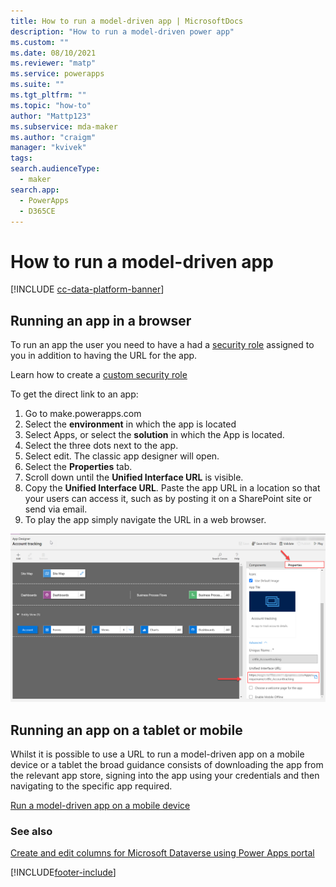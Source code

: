 ```yaml
---
title: How to run a model-driven app | MicrosoftDocs
description: "How to run a model-driven power app"
ms.custom: ""
ms.date: 08/10/2021
ms.reviewer: "matp"
ms.service: powerapps
ms.suite: ""
ms.tgt_pltfrm: ""
ms.topic: "how-to"
author: "Mattp123"
ms.subservice: mda-maker
ms.author: "craigm"
manager: "kvivek"
tags: 
search.audienceType: 
  - maker
search.app: 
  - PowerApps
  - D365CE
---
```

# How to run a model-driven app

[!INCLUDE [cc-data-platform-banner](../../includes/cc-data-platform-banner.md)]

## Running an app in a browser

To run an app the user you need to have a had a [security role](../model-driven-apps/model-driven-app-glossary.md#security-role) assigned to you in addition to having the URL for the app.

Learn how to create a [custom security role](../model-driven-apps/share-model-driven-app.md#create-a-custom-security-role)

To get the direct link to an app:

1. Go to make.powerapps.com
2. Select  the **environment** in which the app is located
3. Select Apps, or select the **solution** in which the App is located.
4. Select the three dots next to the app.
5. Select edit.  The classic app designer will open.
6. Select the **Properties** tab.
7. Scroll down until the **Unified Interface URL** is visible.
8. Copy the **Unified Interface URL**.
Paste the app URL in a location so that your users can access it, such as by posting it on a SharePoint site or send via email.
6. To play the app simply navigate the URL in a web browser.

!["Acquiring the link for a model-driven app"](media/unified-interface-url.png "Acquiring the link for a model-driven app")

## Running an app on a tablet or mobile

Whilst it is possible to use a URL to run a model-driven app on a mobile device or a tablet the broad guidance consists of downloading the app from the relevant app store, signing into the app using your credentials and then navigating to the specific app required.

[Run a model-driven app on a mobile device](/dynamics365/customerengagement/on-premises/basics/dynamics-365-phones-tablets-users-guide-onprem)

### See also

[Create and edit columns for Microsoft Dataverse using Power Apps portal](../data-platform/create-edit-field-portal.md)

[!INCLUDE[footer-include](../../includes/footer-banner.md)]

